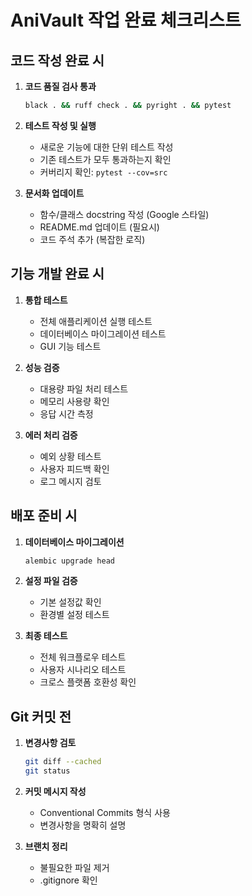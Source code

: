 # AniVault 작업 완료 체크리스트

## 코드 작성 완료 시
1. **코드 품질 검사 통과**
   ```bash
   black . && ruff check . && pyright . && pytest
   ```

2. **테스트 작성 및 실행**
   - 새로운 기능에 대한 단위 테스트 작성
   - 기존 테스트가 모두 통과하는지 확인
   - 커버리지 확인: `pytest --cov=src`

3. **문서화 업데이트**
   - 함수/클래스 docstring 작성 (Google 스타일)
   - README.md 업데이트 (필요시)
   - 코드 주석 추가 (복잡한 로직)

## 기능 개발 완료 시
1. **통합 테스트**
   - 전체 애플리케이션 실행 테스트
   - 데이터베이스 마이그레이션 테스트
   - GUI 기능 테스트

2. **성능 검증**
   - 대용량 파일 처리 테스트
   - 메모리 사용량 확인
   - 응답 시간 측정

3. **에러 처리 검증**
   - 예외 상황 테스트
   - 사용자 피드백 확인
   - 로그 메시지 검토

## 배포 준비 시
1. **데이터베이스 마이그레이션**
   ```bash
   alembic upgrade head
   ```

2. **설정 파일 검증**
   - 기본 설정값 확인
   - 환경별 설정 테스트

3. **최종 테스트**
   - 전체 워크플로우 테스트
   - 사용자 시나리오 테스트
   - 크로스 플랫폼 호환성 확인

## Git 커밋 전
1. **변경사항 검토**
   ```bash
   git diff --cached
   git status
   ```

2. **커밋 메시지 작성**
   - Conventional Commits 형식 사용
   - 변경사항을 명확히 설명

3. **브랜치 정리**
   - 불필요한 파일 제거
   - .gitignore 확인
